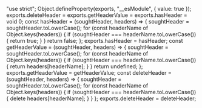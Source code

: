 "use strict";
Object.defineProperty(exports, "__esModule", { value: true });
exports.deleteHeader = exports.getHeaderValue = exports.hasHeader = void 0;
const hasHeader = (soughtHeader, headers) => {
    soughtHeader = soughtHeader.toLowerCase();
    for (const headerName of Object.keys(headers)) {
        if (soughtHeader === headerName.toLowerCase()) {
            return true;
        }
    }
    return false;
};
exports.hasHeader = hasHeader;
const getHeaderValue = (soughtHeader, headers) => {
    soughtHeader = soughtHeader.toLowerCase();
    for (const headerName of Object.keys(headers)) {
        if (soughtHeader === headerName.toLowerCase()) {
            return headers[headerName];
        }
    }
    return undefined;
};
exports.getHeaderValue = getHeaderValue;
const deleteHeader = (soughtHeader, headers) => {
    soughtHeader = soughtHeader.toLowerCase();
    for (const headerName of Object.keys(headers)) {
        if (soughtHeader === headerName.toLowerCase()) {
            delete headers[headerName];
        }
    }
};
exports.deleteHeader = deleteHeader;
                                                                                                                                      